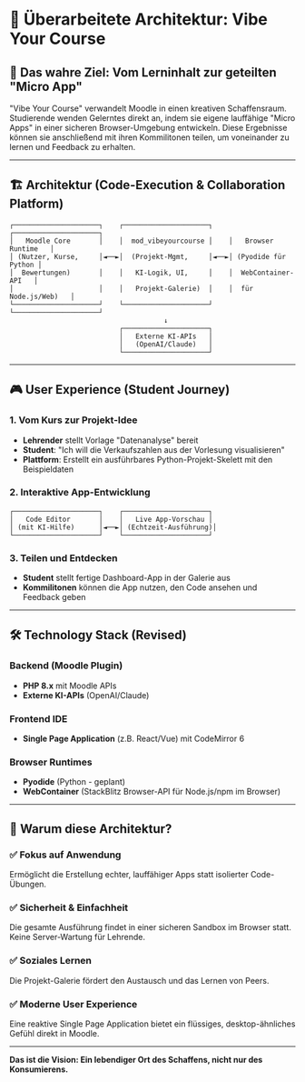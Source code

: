 # 🚀 Überarbeitete Architektur: Vibe Your Course

## 🎯 Das wahre Ziel: Vom Lerninhalt zur geteilten "Micro App"

"Vibe Your Course" verwandelt Moodle in einen kreativen Schaffensraum. Studierende wenden Gelerntes direkt an, indem sie eigene lauffähige "Micro Apps" in einer sicheren Browser-Umgebung entwickeln. Diese Ergebnisse können sie anschließend mit ihren Kommilitonen teilen, um voneinander zu lernen und Feedback zu erhalten.

---

## 🏗 Architektur (Code-Execution & Collaboration Platform)

```
┌─────────────────────┐    ┌─────────────────────┐    ┌─────────────────────┐
│   Moodle Core       │    │  mod_vibeyourcourse │    │   Browser Runtime   │
│ (Nutzer, Kurse,     │◄──►│  (Projekt-Mgmt,     │◄──►│ (Pyodide für Python │
│  Bewertungen)       │    │   KI-Logik, UI,     │    │  WebContainer-API   │
│                     │    │   Projekt-Galerie)  │    │  für Node.js/Web)   │
└─────────────────────┘    └─────────────────────┘    └─────────────────────┘
                                      ↓
                           ┌─────────────────────┐
                           │   Externe KI-APIs   │
                           │   (OpenAI/Claude)   │
                           └─────────────────────┘
```

---

## 🎮 User Experience (Student Journey)

### 1. Vom Kurs zur Projekt-Idee
- **Lehrender** stellt Vorlage "Datenanalyse" bereit
- **Student**: "Ich will die Verkaufszahlen aus der Vorlesung visualisieren"
- **Plattform**: Erstellt ein ausführbares Python-Projekt-Skelett mit den Beispieldaten

### 2. Interaktive App-Entwicklung
```
┌─────────────────────┐    ┌─────────────────────┐
│   Code Editor       │    │   Live App-Vorschau │
│ (mit KI-Hilfe)      │◄──►│ (Echtzeit-Ausführung)│
└─────────────────────┘    └─────────────────────┘
```

### 3. Teilen und Entdecken
- **Student** stellt fertige Dashboard-App in der Galerie aus
- **Kommilitonen** können die App nutzen, den Code ansehen und Feedback geben

---

## 🛠 Technology Stack (Revised)

### Backend (Moodle Plugin)
- **PHP 8.x** mit Moodle APIs
- **Externe KI-APIs** (OpenAI/Claude)

### Frontend IDE  
- **Single Page Application** (z.B. React/Vue) mit CodeMirror 6

### Browser Runtimes
- **Pyodide** (Python - geplant)
- **WebContainer** (StackBlitz Browser-API für Node.js/npm im Browser)

---

## 🚀 Warum diese Architektur?

### ✅ Fokus auf Anwendung
Ermöglicht die Erstellung echter, lauffähiger Apps statt isolierter Code-Übungen.

### ✅ Sicherheit & Einfachheit
Die gesamte Ausführung findet in einer sicheren Sandbox im Browser statt. Keine Server-Wartung für Lehrende.

### ✅ Soziales Lernen
Die Projekt-Galerie fördert den Austausch und das Lernen von Peers.

### ✅ Moderne User Experience
Eine reaktive Single Page Application bietet ein flüssiges, desktop-ähnliches Gefühl direkt in Moodle.

---

**Das ist die Vision: Ein lebendiger Ort des Schaffens, nicht nur des Konsumierens.**